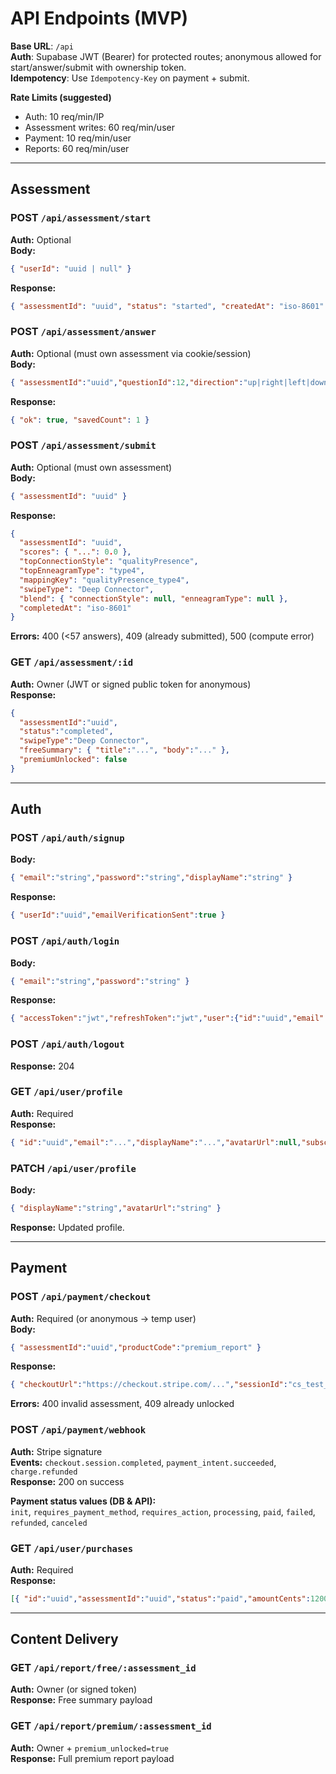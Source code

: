 # API Endpoints (MVP)

**Base URL**: `/api`  
**Auth**: Supabase JWT (Bearer) for protected routes; anonymous allowed for start/answer/submit with ownership token.  
**Idempotency**: Use `Idempotency-Key` on payment + submit.

**Rate Limits (suggested)**
- Auth: 10 req/min/IP
- Assessment writes: 60 req/min/user
- Payment: 10 req/min/user
- Reports: 60 req/min/user

---

## Assessment

### POST `/api/assessment/start`
**Auth:** Optional  
**Body:**
```json
{ "userId": "uuid | null" }
```

**Response:**
```json
{ "assessmentId": "uuid", "status": "started", "createdAt": "iso-8601" }
```

### POST `/api/assessment/answer`
**Auth:** Optional (must own assessment via cookie/session)  
**Body:**
```json
{ "assessmentId":"uuid","questionId":12,"direction":"up|right|left|down","at":"iso-8601" }
```

**Response:**
```json
{ "ok": true, "savedCount": 1 }
```

### POST `/api/assessment/submit`
**Auth:** Optional (must own assessment)  
**Body:**
```json
{ "assessmentId": "uuid" }
```

**Response:**
```json
{
  "assessmentId": "uuid",
  "scores": { "...": 0.0 },
  "topConnectionStyle": "qualityPresence",
  "topEnneagramType": "type4",
  "mappingKey": "qualityPresence_type4",
  "swipeType": "Deep Connector",
  "blend": { "connectionStyle": null, "enneagramType": null },
  "completedAt": "iso-8601"
}
```

**Errors:** 400 (<57 answers), 409 (already submitted), 500 (compute error)

### GET `/api/assessment/:id`
**Auth:** Owner (JWT or signed public token for anonymous)  
**Response:**
```json
{
  "assessmentId":"uuid",
  "status":"completed",
  "swipeType":"Deep Connector",
  "freeSummary": { "title":"...", "body":"..." },
  "premiumUnlocked": false
}
```

---

## Auth

### POST `/api/auth/signup`
**Body:**
```json
{ "email":"string","password":"string","displayName":"string" }
```

**Response:**
```json
{ "userId":"uuid","emailVerificationSent":true }
```

### POST `/api/auth/login`
**Body:**
```json
{ "email":"string","password":"string" }
```

**Response:**
```json
{ "accessToken":"jwt","refreshToken":"jwt","user":{"id":"uuid","email":"..."} }
```

### POST `/api/auth/logout`
**Response:** 204

### GET `/api/user/profile`
**Auth:** Required  
**Response:**
```json
{ "id":"uuid","email":"...","displayName":"...","avatarUrl":null,"subscriptionTier":"free" }
```

### PATCH `/api/user/profile`
**Body:**
```json
{ "displayName":"string","avatarUrl":"string" }
```

**Response:** Updated profile.

---

## Payment

### POST `/api/payment/checkout`
**Auth:** Required (or anonymous → temp user)  
**Body:**
```json
{ "assessmentId":"uuid","productCode":"premium_report" }
```

**Response:**
```json
{ "checkoutUrl":"https://checkout.stripe.com/...","sessionId":"cs_test_..." }
```

**Errors:** 400 invalid assessment, 409 already unlocked

### POST `/api/payment/webhook`
**Auth:** Stripe signature  
**Events:** `checkout.session.completed`, `payment_intent.succeeded`, `charge.refunded`  
**Response:** 200 on success

**Payment status values (DB & API):**  
`init`, `requires_payment_method`, `requires_action`, `processing`, `paid`, `failed`, `refunded`, `canceled`

### GET `/api/user/purchases`
**Auth:** Required  
**Response:**
```json
[{ "id":"uuid","assessmentId":"uuid","status":"paid","amountCents":1200,"createdAt":"iso-8601" }]
```

---

## Content Delivery

### GET `/api/report/free/:assessment_id`
**Auth:** Owner (or signed token)  
**Response:** Free summary payload

### GET `/api/report/premium/:assessment_id`
**Auth:** Owner + `premium_unlocked=true`  
**Response:** Full premium report payload




